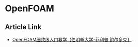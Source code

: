 # OpenFOAM

## Article Link

-  [OpenFOAM细致级入门教学【伯明翰大学-菲利普·鲍尔多克】](https://www.bilibili.com/video/BV1R1421S7DS/).



